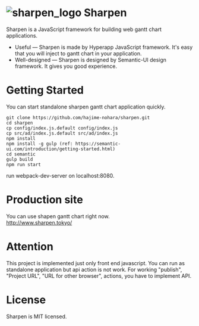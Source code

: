 # ![sharpen_logo](http://www.sharpen.tokyo/assets/images/logo_small.png?t=1) Sharpen
Sharpen is a JavaScript framework for building web gantt chart applications.

* Useful — Sharpen is made by Hyperapp JavaScript framework. It's easy that you will inject to gantt chart in your application.
* Well-designed — Sharpen is designed by Semantic-UI design framework. It gives you good experience.
  
# Getting Started
You can start standalone sharpen gantt chart application quickly.
```
git clone https://github.com/hajime-nohara/sharpen.git
cd sharpen
cp config/index.js.default config/index.js
cp src/ad/index.js.default src/ad/index.js
npm install
npm install -g gulp (ref: https://semantic-ui.com/introduction/getting-started.html) 
cd semantic
gulp build
npm run start
```
run webpack-dev-server on localhost:8080.

# Production site
You can use shapen gantt chart right now.  
http://www.sharpen.tokyo/

# Attention
This project is implemented just only front end javascript.
You can run as standalone application but api action is not work.
For working "publish", "Project URL", "URL for other browser", actions, you have to implement API.

# License
Sharpen is MIT licensed.
